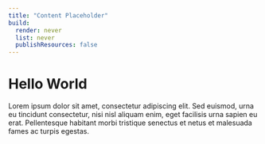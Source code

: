 ```yaml
---
title: "Content Placeholder"
build:
  render: never
  list: never
  publishResources: false
---
```


# Hello World

Lorem ipsum dolor sit amet, consectetur adipiscing elit. Sed euismod, urna eu tincidunt consectetur, nisi nisl aliquam enim, eget facilisis urna sapien eu erat. Pellentesque habitant morbi tristique senectus et netus et malesuada fames ac turpis egestas.